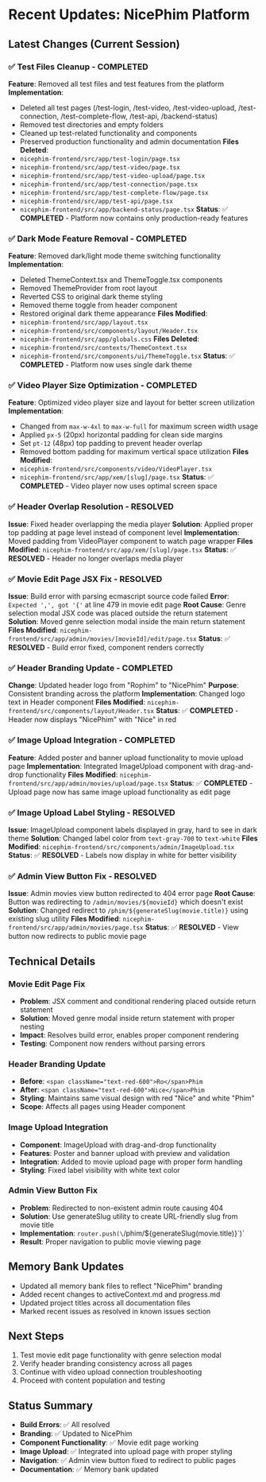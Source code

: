 # Recent Updates: NicePhim Platform

## Latest Changes (Current Session)

### ✅ **Test Files Cleanup** - COMPLETED
**Feature**: Removed all test files and test features from the platform
**Implementation**: 
- Deleted all test pages (/test-login, /test-video, /test-video-upload, /test-connection, /test-complete-flow, /test-api, /backend-status)
- Removed test directories and empty folders
- Cleaned up test-related functionality and components
- Preserved production functionality and admin documentation
**Files Deleted**: 
- `nicephim-frontend/src/app/test-login/page.tsx`
- `nicephim-frontend/src/app/test-video/page.tsx`
- `nicephim-frontend/src/app/test-video-upload/page.tsx`
- `nicephim-frontend/src/app/test-connection/page.tsx`
- `nicephim-frontend/src/app/test-complete-flow/page.tsx`
- `nicephim-frontend/src/app/test-api/page.tsx`
- `nicephim-frontend/src/app/backend-status/page.tsx`
**Status**: ✅ **COMPLETED** - Platform now contains only production-ready features

### ✅ **Dark Mode Feature Removal** - COMPLETED
**Feature**: Removed dark/light mode theme switching functionality
**Implementation**: 
- Deleted ThemeContext.tsx and ThemeToggle.tsx components
- Removed ThemeProvider from root layout
- Reverted CSS to original dark theme styling
- Removed theme toggle from header component
- Restored original dark theme appearance
**Files Modified**: 
- `nicephim-frontend/src/app/layout.tsx`
- `nicephim-frontend/src/components/layout/Header.tsx`
- `nicephim-frontend/src/app/globals.css`
**Files Deleted**: 
- `nicephim-frontend/src/contexts/ThemeContext.tsx`
- `nicephim-frontend/src/components/ui/ThemeToggle.tsx`
**Status**: ✅ **COMPLETED** - Platform now uses single dark theme

### ✅ **Video Player Size Optimization** - COMPLETED
**Feature**: Optimized video player size and layout for better screen utilization
**Implementation**: 
- Changed from `max-w-4xl` to `max-w-full` for maximum screen width usage
- Applied `px-5` (20px) horizontal padding for clean side margins
- Set `pt-12` (48px) top padding to prevent header overlap
- Removed bottom padding for maximum vertical space utilization
**Files Modified**: 
- `nicephim-frontend/src/components/video/VideoPlayer.tsx`
- `nicephim-frontend/src/app/xem/[slug]/page.tsx`
**Status**: ✅ **COMPLETED** - Video player now uses optimal screen space

### ✅ **Header Overlap Resolution** - RESOLVED
**Issue**: Fixed header overlapping the media player
**Solution**: Applied proper top padding at page level instead of component level
**Implementation**: Moved padding from VideoPlayer component to watch page wrapper
**Files Modified**: `nicephim-frontend/src/app/xem/[slug]/page.tsx`
**Status**: ✅ **RESOLVED** - Header no longer overlaps media player

### ✅ **Movie Edit Page JSX Fix** - RESOLVED
**Issue**: Build error with parsing ecmascript source code failed
**Error**: `Expected ',', got '{'` at line 479 in movie edit page
**Root Cause**: Genre selection modal JSX code was placed outside the return statement
**Solution**: Moved genre selection modal inside the main return statement
**Files Modified**: `nicephim-frontend/src/app/admin/movies/[movieId]/edit/page.tsx`
**Status**: ✅ **RESOLVED** - Build error fixed, component renders correctly

### ✅ **Header Branding Update** - COMPLETED
**Change**: Updated header logo from "Rophim" to "NicePhim"
**Purpose**: Consistent branding across the platform
**Implementation**: Changed logo text in Header component
**Files Modified**: `nicephim-frontend/src/components/layout/Header.tsx`
**Status**: ✅ **COMPLETED** - Header now displays "NicePhim" with "Nice" in red

### ✅ **Image Upload Integration** - COMPLETED
**Feature**: Added poster and banner upload functionality to movie upload page
**Implementation**: Integrated ImageUpload component with drag-and-drop functionality
**Files Modified**: `nicephim-frontend/src/app/admin/movies/upload/page.tsx`
**Status**: ✅ **COMPLETED** - Upload page now has same image upload functionality as edit page

### ✅ **Image Upload Label Styling** - RESOLVED
**Issue**: ImageUpload component labels displayed in gray, hard to see in dark theme
**Solution**: Changed label color from `text-gray-700` to `text-white`
**Files Modified**: `nicephim-frontend/src/components/admin/ImageUpload.tsx`
**Status**: ✅ **RESOLVED** - Labels now display in white for better visibility

### ✅ **Admin View Button Fix** - RESOLVED
**Issue**: Admin movies view button redirected to 404 error page
**Root Cause**: Button was redirecting to `/admin/movies/${movieId}` which doesn't exist
**Solution**: Changed redirect to `/phim/${generateSlug(movie.title)}` using existing slug utility
**Files Modified**: `nicephim-frontend/src/app/admin/movies/page.tsx`
**Status**: ✅ **RESOLVED** - View button now redirects to public movie page

## Technical Details

### Movie Edit Page Fix
- **Problem**: JSX comment and conditional rendering placed outside return statement
- **Solution**: Moved genre modal inside return statement with proper nesting
- **Impact**: Resolves build error, enables proper component rendering
- **Testing**: Component now renders without parsing errors

### Header Branding Update
- **Before**: `<span className="text-red-600">Ro</span>Phim`
- **After**: `<span className="text-red-600">Nice</span>Phim`
- **Styling**: Maintains same visual design with red "Nice" and white "Phim"
- **Scope**: Affects all pages using Header component

### Image Upload Integration
- **Component**: ImageUpload with drag-and-drop functionality
- **Features**: Poster and banner upload with preview and validation
- **Integration**: Added to movie upload page with proper form handling
- **Styling**: Fixed label visibility with white text color

### Admin View Button Fix
- **Problem**: Redirected to non-existent admin route causing 404
- **Solution**: Use generateSlug utility to create URL-friendly slug from movie title
- **Implementation**: `router.push(\`/phim/${generateSlug(movie.title)}\`)`
- **Result**: Proper navigation to public movie viewing page

## Memory Bank Updates
- Updated all memory bank files to reflect "NicePhim" branding
- Added recent changes to activeContext.md and progress.md
- Updated project titles across all documentation files
- Marked recent issues as resolved in known issues section

## Next Steps
1. Test movie edit page functionality with genre selection modal
2. Verify header branding consistency across all pages
3. Continue with video upload connection troubleshooting
4. Proceed with content population and testing

## Status Summary
- **Build Errors**: ✅ All resolved
- **Branding**: ✅ Updated to NicePhim
- **Component Functionality**: ✅ Movie edit page working
- **Image Upload**: ✅ Integrated into upload page with proper styling
- **Navigation**: ✅ Admin view button fixed to redirect to public pages
- **Documentation**: ✅ Memory bank updated
